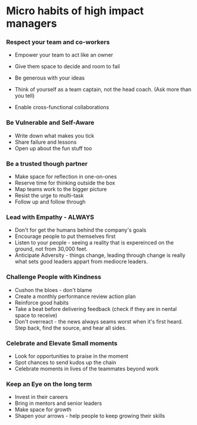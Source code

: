 # Micro habits of high impact managers

### Respect your team and co-workers

* Empower your team to act like an owner


* Give them space to decide and room to fail
* Be generous with your ideas
* Think of yourself as a team captain, not the head coach. (Ask more than you tell)
* Enable cross-functional collaborations

### Be Vulnerable and Self-Aware

* Write down what makes you tick
* Share failure and lessons
* Open up about the fun stuff too

### Be a trusted though partner

* Make space for reflection in one-on-ones
* Reserve time for thinking outside the box
* Map teams work to the bigger picture
* Resist the urge to multi-task
* Follow up and follow through

### Lead with Empathy - ALWAYS

* Don't for get the humans behind the company's goals
* Encourage people to put themselves first
* Listen to your people - seeing a reality that is expereinced on the ground, not from 30,000 feet.
* Anticipate Adversity - things change, leading through change is really what sets good leaders appart from mediocre leaders.

### Challenge People with Kindness

* Cushon the bloes - don't blame
* Create a monthly performance review action plan
* Reinforce good habits
* Take a beat before delivering feedback (check if they are in nental space to receive)
* Don't overreact - the news always seams worst when it's first heard. Step back, find the source, and hear all sides.

### Celebrate and Elevate Small moments

* Look for opportunities to praise in the moment
* Spot chances to send kudos up the chain
* Celebrate moments in lives of the teammates beyond work

### Keep an Eye on the long term

* Invest in their careers
* Bring in mentors and senior leaders
* Make space for growth
* Shapen your arrows - help people to keep growing their skills





